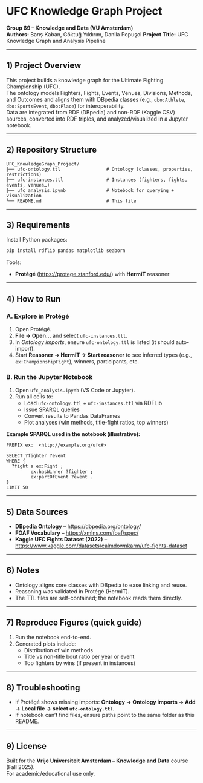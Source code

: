 # UFC Knowledge Graph Project
**Group 69 – Knowledge and Data (VU Amsterdam)**  
**Authors:** Barış Kaban, Göktuğ Yıldırım, Danila Popuşoi 
**Project Title:** UFC Knowledge Graph and Analysis Pipeline  

---

## 1) Project Overview
This project builds a knowledge graph for the Ultimate Fighting Championship (UFC).  
The ontology models Fighters, Fights, Events, Venues, Divisions, Methods, and Outcomes and aligns them with DBpedia classes (e.g., `dbo:Athlete`, `dbo:SportsEvent`, `dbo:Place`) for interoperability.  
Data are integrated from RDF (DBpedia) and non-RDF (Kaggle CSV) sources, converted into RDF triples, and analyzed/visualized in a Jupyter notebook.

---

## 2) Repository Structure
```
UFC_KnowledgeGraph_Project/
├── ufc-ontology.ttl                 # Ontology (classes, properties, restrictions)
├── ufc-instances.ttl                # Instances (fighters, fights, events, venues…)
├── ufc_analysis.ipynb               # Notebook for querying + visualization
└── README.md                        # This file
```

---

## 3) Requirements
Install Python packages:

~~~bash
pip install rdflib pandas matplotlib seaborn
~~~

Tools:
- **Protégé** (https://protege.stanford.edu/) with **HermiT** reasoner

---

## 4) How to Run

### A. Explore in Protégé
1. Open Protégé.  
2. **File → Open…** and select `ufc-instances.ttl`.  
3. In *Ontology imports*, ensure `ufc-ontology.ttl` is listed (it should auto-import).  
4. Start **Reasoner → HermiT → Start reasoner** to see inferred types (e.g., `ex:ChampionshipFight`), winners, participants, etc.

### B. Run the Jupyter Notebook
1. Open `ufc_analysis.ipynb` (VS Code or Jupyter).  
2. Run all cells to:
   - Load `ufc-ontology.ttl` + `ufc-instances.ttl` via RDFLib  
   - Issue SPARQL queries  
   - Convert results to Pandas DataFrames  
   - Plot analyses (win methods, title-fight ratios, top winners)

**Example SPARQL used in the notebook (illustrative):**
~~~sparql
PREFIX ex:  <http://example.org/ufc#>

SELECT ?fighter ?event
WHERE {
  ?fight a ex:Fight ;
         ex:hasWinner ?fighter ;
         ex:partOfEvent ?event .
}
LIMIT 50
~~~

---

## 5) Data Sources
- **DBpedia Ontology** – https://dbpedia.org/ontology/  
- **FOAF Vocabulary** – https://xmlns.com/foaf/spec/  
- **Kaggle UFC Fights Dataset (2022)** – https://www.kaggle.com/datasets/calmdownkarm/ufc-fights-dataset  

---

## 6) Notes
- Ontology aligns core classes with DBpedia to ease linking and reuse.  
- Reasoning was validated in Protégé (HermiT).  
- The TTL files are self-contained; the notebook reads them directly.

---

## 7) Reproduce Figures (quick guide)
1. Run the notebook end-to-end.  
2. Generated plots include:  
   - Distribution of win methods  
   - Title vs non-title bout ratio per year or event  
   - Top fighters by wins (if present in instances)

---

## 8) Troubleshooting
- If Protégé shows missing imports: **Ontology → Ontology imports → Add → Local file → select `ufc-ontology.ttl`**.  
- If notebook can’t find files, ensure paths point to the same folder as this README.

---

## 9) License
Built for the **Vrije Universiteit Amsterdam – Knowledge and Data** course (Fall 2025).  
For academic/educational use only.
